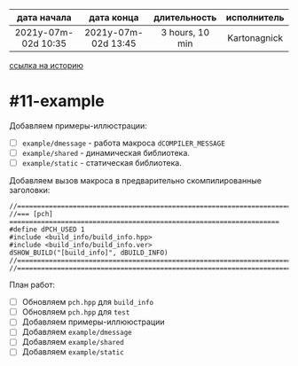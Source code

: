 
| дата начала         |     дата конца      |  длительность   | исполнитель  |
|:-------------------:|:-------------------:|:---------------:|:------------:|
| 2021y-07m-02d 10:35 | 2021y-07m-02d 13:45 | 3 hours, 10 min | Kartonagnick |

[ссылка на историю](../history.md/#v003)  

#11-example
===========

Добавляем примеры-иллюстрации:  
  - [ ] `example/dmessage` - работа макроса `dCOMPILER_MESSAGE`  
  - [ ] `example/shared`   - динамическая библиотека.  
  - [ ] `example/static`   - статическая библиотека.  

Добавляем вызов макроса в предварительно скомпилированные заголовки:  

```
//==============================================================================
//=== [pch] ====================================================================
#define dPCH_USED 1
#include <build_info/build_info.hpp>
#include <build_info/build_info.ver>
dSHOW_BUILD("[build_info]", dBUILD_INFO)
//==============================================================================
//==============================================================================
```

План работ:  
  - [ ] Обновляем `pch.hpp` для `build_info`  
  - [ ] Обновляем `pch.hpp` для `test`  
  - [ ] Добавляем примеры-иллююстрации  
  - [ ] Добавляем `example/dmessage`  
  - [ ] Добавляем `example/shared`  
  - [ ] Добавляем `example/static`  
